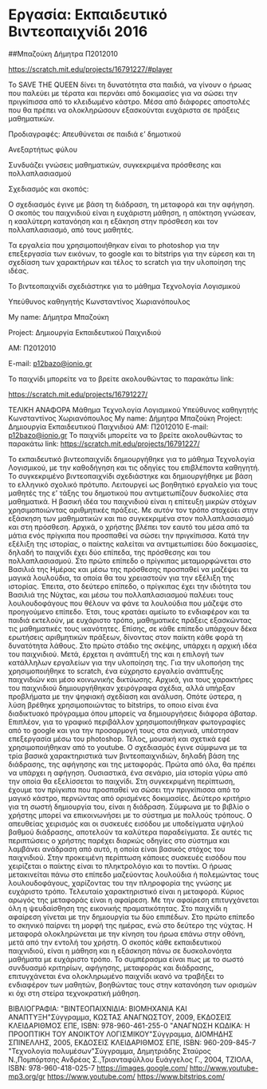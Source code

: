 # Εργασία: Εκπαιδευτικό Βιντεοπαιχνίδι 2016

##Μπαζούκη Δήμητρα Π2012010

https://scratch.mit.edu/projects/16791227/#player


Το SAVE THE QUEEN δίνει τη δυνατότητα στα παιδιά, να γίνουν ο ήρωας που παλεύει με τέρατα και περνάει από δοκιμασίες για να σώσει την πριγκίπισσα από το κλειδωμένο κάστρο. Μέσα από διάφορες αποστολές που θα πρέπει να ολοκληρώσουν εξασκούνται ευχάριστα σε πράξεις μαθηματικών.

Προδιαγραφές:
Απευθύνεται σε παιδιά ε’ δημοτικού

Ανεξαρτήτως φύλου

Συνδυάζει γνώσεις μαθηματικών, συγκεκριμένα πρόσθεσης και πολλαπλασιασμού

Σχεδιασμός και σκοπός:

Ο σχεδιασμός έγινε με βάση τη διάδραση, τη μεταφορά και την αφήγηση. Ο σκοπός του παιχνιδιού είναι η ευχάριστη μάθηση, η απόκτηση γνώσεαν, η κααλύτερη κατανόηση και η εξάκηση στην πρόσθεση και τον πολλαπλασιασμό, από τους μαθητές.

Τα εργαλεία που χρησιμοποιήθηκαν είναι το photoshop για την επεξεργασία των εικόνων, το google και το bitstrips για την εύρεση και τη σχεδίαση των χαρακτήρων και τέλος το scratch για την υλοποίηση της ιδέας.

Το βιντεοπαιχνίδι σχεδιάστηκε για το μάθημα Τεχνολογία Λογισμικού

Υπεύθυνος καθηγητής Κωνσταντίνος Χωριανόπουλος

My name: Δήμητρα Μπαζούκη

Project: Δημιουργία Εκπαιδευτικού Παιχνιδιού

AM: Π2012010

E-mail: p12bazo@ionio.gr


Το παιχνίδι μπορείτε να το βρείτε ακολουθώντας το παρακάτω link:

https://scratch.mit.edu/projects/16791227/ 







ΤΕΛΙΚΗ ΑΝΑΦΟΡΑ
Μάθημα Τεχνολογία Λογισμικού
Υπεύθυνος καθηγητής Κωνσταντίνος Χωριανόπουλος
My name: Δήμητρα Μπαζούκη
Project: Δημιουργία Εκπαιδευτικού Παιχνιδιού
AM: Π2012010
E-mail: p12bazo@ionio.gr
Το παιχνίδι μπορείτε να το βρείτε ακολουθώντας το παρακάτω link:
https://scratch.mit.edu/projects/16791227/ 


Το εκπαιδευτικό βιντεοπαιχνίδι δημιουργήθηκε για το μάθημα Τεχνολογία Λογισμικού, με την καθοδήγηση και τις οδηγίες του επιβλέποντα καθηγητή. Το συγκεκριμένο βιντεοπαιχνίδι σχεδιάστηκε και δημιουργήθηκε με βάση το ελληνικό σχολικό πρότυπο. Λειτουργεί ως βοηθητικό εργαλείο για τους μαθητές της ε’ τάξης του δημοτικού που αντιμετωπίζουν δυσκολίες στα μαθηματικά. 
Η βασική ιδέα του παιχνιδιού είναι η επίτευξη μικρών στόχων χρησιμοποιώντας αριθμητικές πράξεις. Με αυτόν τον τρόπο στοχεύει στην εξάσκηση των μαθηματικών και πιο συγκεκριμένα στον πολλαπλασιασμό και στη πρόσθεση. Αρχικά, ο χρήστης βλέπει τον εαυτό του μέσα από τα μάτια ενός πρίγκιπα που προσπαθεί να σώσει την πριγκίπισσα. Κατά την εξέλιξη της ιστορίας, ο παίκτης καλείται να αντιμετωπίσει δύο δοκιμασίες, δηλαδή το παιχνίδι έχει δύο επίπεδα, της πρόσθεσης και του πολλαπλασιασμού. Στο πρώτο επίπεδο ο πρίγκιπας μεταμορφώνεται στο Βασιλιά της Ημέρας και μέσω της πρόσθεσης προσπαθεί να μαζέψει τα μαγικά λουλούδια, τα οποία θα του χρειαστούν για την εξέλιξη της ιστορίας. Έπειτα, στο δεύτερο επίπεδο, ο πρίγκιπας έχει την ιδιότητα του Βασιλιά της Νύχτας, και μέσω του πολλαπλασιασμού παλέυει τους λουλουδοφάγους που θέλουν να φάνε τα λουλούδια που μάζεψε στο προηγούμενο επίπεδο. Έτσι, τους κρατάει αμείωτο το ενδιαφέρον και τα παιδιά εκτελούν, με ευχάριστο τρόπο, μαθηματικές πράξεις εξασκώντας τις μαθηματικές τους ικανότητες. Επίσης, σε κάθε επίπεδο υπάρχουν δέκα ερωτήσεις αριθμητικών πράξεων, δίνοντας στον παίκτη κάθε φορά τη δυνατότητα λάθους.
	Στο πρώτο στάδιο της σκέψης, υπάρχει η αρχική ιδέα του παιχνιδιού. Μετά, έρχεται η ανάπτυξή της και η επιλογή των κατάλληλων εργαλείων για την υλοποίηση της. Για την υλοποήση της χρησιμοποιήθηκε το scratch, ένα εύχρηστο εργαλείο ανάπτυξης παιχνιδιών και μέσο κοινωνικής δικτύωσης.
	Αρχικά, για τους χαρακτήρες του παιχνιδιού δημιουργήθηκαν χειρόγραφα σχέδια, αλλά υπήρξαν προβλήματα με την ψηφιακή σχεδίαση και ανάλυση. Οπότε ύστερα, η λύση βρέθηκε χρησιμοποιώντας το bitstrips, το οποιο είναι ένα διαδικτυακό πρόγραμμα όπου μπορείς να δημιουργήσεις διάφορα άβαταρ. Επιπλέον, για το γραφικό περιβάλλον χρησιμοποιήθηκαν φωτογραφίες από το google και για την προσαρμογή τους στα σκηνικά, υπέστησαν επεξεργασία μέσω του photoshop. Τέλος, μουσική και σχετικά εφέ χρησιμοποιήθηκαν από το youtube.
	Ο σχεδιασμός έγινε σύμφωνα με τα τρία βασικά χαρακτηριστικά των βιντεοπαιχνιδιών, δηλαδή βάση της διάδρασης, της αφήγησης και της μεταφοράς. Πρώτα από όλα, θα πρέπει να υπάρχει η αφήγηση. Ουσιαστικά, ένα σενάριο, μία ιστορία γύρω από την οποία θα εξελίσσεται το παιχνίδι. Στη συγκεκριμένη περίπτωση, έχουμε τον πρίγκιπα  που προσπαθεί να σώσει την πριγκίπισσα από το μαγικό κάστρο, περνώντας από ορισμένες δοκιμασίες. 
	Δεύτερο κριτήριο για τη σωστή δημιουργία του, είναι η διάδραση. Σύμφωνα με το βιβλίο ο χρήστης μπορεί να επικοινωνήσει με το σύστημα με πολλούς τρόπους. Ο απευθείας χειρισμός και οι συσκευές εισόδου με υποδείγματα υψηλού βαθμού διάδρασης, αποτελούν τα καλύτερα παραδείγματα. Σε αυτές τις περιπτώσεις ο χρήστης παρέχει διαρκώς οδηγίες στο σύστημα και λαμβάνει ανάδραση από αυτό, η οποία είναι βασικός στόχος του παιχνιδιού. Στην προκειμένη περίπτωση κάποιες συσκευές εισόδου που χειρίζεται ο παίκτης είναι το πληκτρολόγιο και το ποντίκι. Ο ήρωας μετακινείται πάνω στο επίπεδο μαζεύοντας λουλούδια ή πολεμώντας τους λουλουδοφάγους, χαρίζοντας του την πληροφορία της γνώσης με ευχάριστο τρόπο.
	Τελευταίο χαρακτηριστικό είναι η μεταφορά. Κύριος αρωγός της μεταφοράς είναι η αφαίρεση. Με την αφαίρεση επιτυγχάνεται όλη η ψευδαίσθηση της εικονικής πραματικότητας. Στο παιχνίδι η αφαίρεση γίνεται με την δημιουργία τω δύο επιπέδων. Στο πρώτο επίπεδο το σκηνικό παίρνει τη μορφή της ημέρας, ενώ στο δεύτερο της νύχτας. Η μεταφορά ολοκληρώνεται με την κίνηση του ήρωα επάνω στην οθόνη, μετά από την εντολή του χρήστη.
	Ο σκοπός κάθε εκπαιδευτικού παιχνιδιού, είναι η μάθηση και η εξάσκηση πάνω σε δυσκολονόητα μαθήματα με ευχάριστο τρόπο. Το συμπέρασμα είναι πως με το σωστό συνδυασμό κριτηρίων, αφήγησης, μεταφοράς και διάδρασης, επιτυγχάνεται ένα ολοκληρωμένο παιχνίδι ικανό να τραβήξει το ενδιαφέρον των μαθητών, βοηθώντας τους στην κατανόηση των ορισμών κι όχι στη στείρα τεχνοκρατική μάθηση.
  
ΒΙΒΛΙΟΓΡΑΦΙΑ:
"ΒΙΝΤΕΟΠΑΙΧΝΙΔΙΑ: ΒΙΟΜΗΧΑΝΙΑ ΚΑΙ ΑΝΑΠΤΥΞΗ"Σύγγραμμα, ΚΩΣΤΑΣ ΑΝΑΓΝΩΣΤΟΥ, 2009, ΕΚΔΟΣΕΙΣ ΚΛΕΙΔΑΡΙΘΜΟΣ ΕΠΕ, ISBN: 978-960-461-255-0
"ΑΝΑΓΝΩΣΗ ΚΩΔΙΚΑ: Η ΠΡΟΟΠΤΙΚΗ ΤΟΥ ΑΝΟΙΚΤΟΥ ΛΟΓΙΣΜΙΚΟΥ"Σύγγραμμα, ΔΙΟΜΗΔΗΣ ΣΠΙΝΕΛΛΗΣ, 2005, ΕΚΔΟΣΕΙΣ ΚΛΕΙΔΑΡΙΘΜΟΣ ΕΠΕ, ISBN: 960-209-845-7
"Τεχνολογία πολυμέσων"Σύγγραμμα, Δημητριάδης Σταύρος Ν.,Πομπόρτσης Ανδρέας Σ.,Τριανταφύλλου Ευάγγελος Γ., 2004, ΤΖΙΟΛΑ, ISBN: 978-960-418-025-7
https://images.google.com/
http://www.youtube-mp3.org/gr
https://www.youtube.com/
https://www.bitstrips.com/
